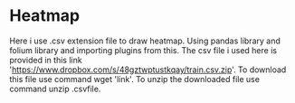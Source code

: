 # Heatmap
Here i use .csv extension file to draw heatmap.
Using pandas library and folium library and importing plugins from this.
The csv file i used here is provided in this link 'https://www.dropbox.com/s/48gztwptustkqay/train.csv.zip'.
To download this file use command wget 'link'.
To unzip the downloaded file use command unzip .csvfile.

